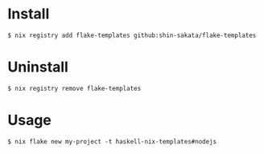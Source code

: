 # Install

```shell
$ nix registry add flake-templates github:shin-sakata/flake-templates
```

# Uninstall

```shell
$ nix registry remove flake-templates
```

# Usage

```
$ nix flake new my-project -t haskell-nix-templates#nodejs
```
